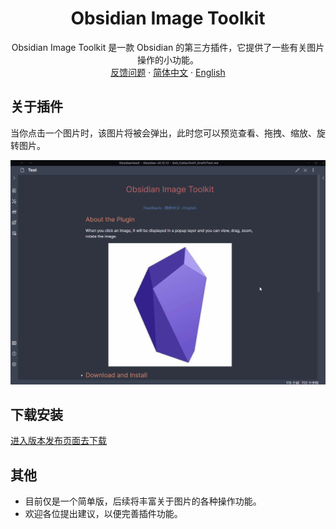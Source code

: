  <h1 align="center">Obsidian Image Toolkit</h1>
 <p align="center">
    <span>Obsidian Image Toolkit 是一款 Obsidian 的第三方插件，它提供了一些有关图片操作的小功能。</span>
    <br/>
    <a href="https://github.com/sissilab/obsidian-image-toolkit/issues">反馈问题</a>
    ·
    <a href="/README_cn.md">简体中文</a>
    ·
    <a href="/README.md">English</a>
</p>

## 关于插件
当你点击一个图片时，该图片将被会弹出，此时您可以预览查看、拖拽、缩放、旋转图片。

![view_image.png](example/view_image.gif)

## 下载安装
[进入版本发布页面去下载](https://github.com/sissilab/obsidian-image-toolkit/releases)

## 其他
* 目前仅是一个简单版，后续将丰富关于图片的各种操作功能。
* 欢迎各位提出建议，以便完善插件功能。